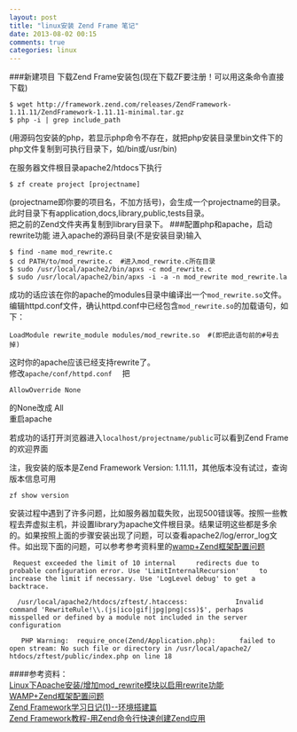 ```yaml
---
layout: post
title: "linux安装 Zend Frame 笔记"
date: 2013-08-02 00:15
comments: true
categories: linux
---
```

###新建项目
下载Zend Frame安装包(现在下载ZF要注册！可以用这条命令直接下载)
```
$ wget http://framework.zend.com/releases/ZendFramework-1.11.11/ZendFramework-1.11.11-minimal.tar.gz
$ php -i | grep include_path 
```
(用源码包安装的php，若显示php命令不存在，就把php安装目录里bin文件下的php文件复制到可执行目录下，如/bin或/usr/bin)  
<!-- more -->
在服务器文件根目录apache2/htdocs下执行
```
$ zf create project [projectname]
```
(projectname即你要的项目名，不加方括号)，会生成一个projectname的目录。此时目录下有application,docs,library,public,tests目录。  
把之前的Zend文件夹再复制到library目录下。
###配置php和apache，启动rewrite功能
进入apache的源码目录(不是安装目录)输入
```
$ find -name mod_rewrite.c
$ cd PATH/to/mod_rewrite.c  #进入mod_rewrite.c所在目录
$ sudo /usr/local/apache2/bin/apxs -c mod_rewrite.c
$ sudo /usr/local/apache2/bin/apxs -i -a -n mod_rewrite mod_rewrite.la
```
成功的话应该在你的apache的modules目录中编译出一个`mod_rewrite.so`文件。  
编辑httpd.conf文件，确认httpd.conf中已经包含`mod_rewrite.so`的加载语句，如下：
```
LoadModule rewrite_module modules/mod_rewrite.so  #(即把此语句前的#号去掉)  
```
这时你的apache应该已经支持rewrite了。  
修改`apache/conf/httpd.conf  `
把
```
AllowOverride None 
```
的None改成 All  
重启apache

若成功的话打开浏览器进入`localhost/projectname/public`可以看到Zend Frame的欢迎界面  



注，我安装的版本是Zend Framework Version: 1.11.11，其他版本没有试过，查询版本信息可用
```
zf show version
```
安装过程中遇到了许多问题，比如服务器加载失败，出现500错误等。按照一些教程去弄虚拟主机，并设置library为apache文件根目录。结果证明这些都是多余的。如果按照上面的步骤安装出现了问题，可以查看apache2/log/error_log文件。如出现下面的问题，可以参考参考资料里的[wamp+Zend框架配置问题](http://ayiui4566.iteye.com/blog/662170)
``` 
 Request exceeded the limit of 10 internal     redirects due to probable configuration error. Use 'LimitInternalRecursion'     to increase the limit if necessary. Use 'LogLevel debug' to get a backtrace.
```
```
  /usr/local/apache2/htdocs/zftest/.htaccess:            Invalid command 'RewriteRule!\\.(js|ico|gif|jpg|png|css)$', perhaps             misspelled or defined by a module not included in the server configuration
```
```
   PHP Warning:  require_once(Zend/Application.php):      failed to open stream: No such file or directory in /usr/local/apache2/         htdocs/zftest/public/index.php on line 18
```


####参考资料：  
   [Linux下Apache安装/增加mod_rewrite模块以启用rewrite功能](http://www.path8.net/tn/archives/961)  
   [WAMP+Zend框架配置问题](http://ayiui4566.iteye.com/blog/662170)  
   [Zend Framework学习日记(1)--环境搭建篇](http://blog.csdn.net/daydreamingboy/article/details/6327527)  
   [Zend Framework教程-用Zend命令行快速创建Zend应用](http://blog.csdn.net/mengxiangbaidu/article/details/7046568# )

